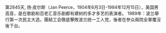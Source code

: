  
第2845天, 扬·皮尔斯（Jan Peerce，1904年6月3日-1984年12月15日），美国男高音，是在歌剧和百老汇音乐剧都有建树的多才多艺的表演者。
1989年：波兰舉行第一次民主大选，團結工会徹底擊敗波兰统一工人党，後者在参众兩院全軍覆沒後下台。